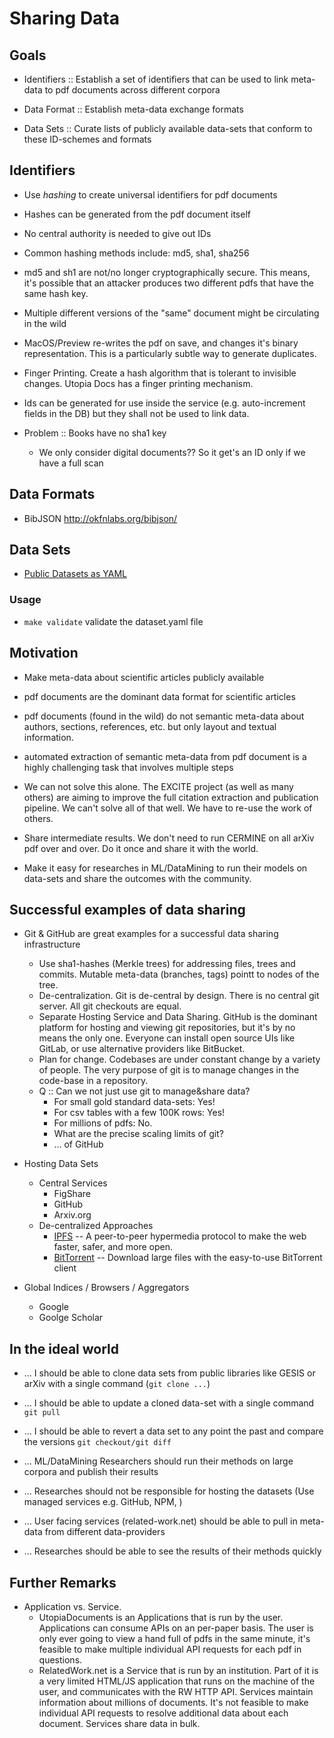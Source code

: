 # Sharing Data

## Goals

- Identifiers :: Establish a set of identifiers that can be used to link meta-data to pdf documents across different corpora

- Data Format :: Establish meta-data exchange formats

- Data Sets :: Curate lists of publicly available data-sets that conform to these ID-schemes and formats

## Identifiers

- Use _hashing_ to create universal identifiers for pdf documents

- Hashes can be generated from the pdf document itself

- No central authority is needed to give out IDs

- Common hashing methods include: md5, sha1, sha256

- md5 and sh1 are not/no longer cryptographically secure. This means, it's possible that an attacker
  produces two different pdfs that have the same hash key.

- Multiple different versions of the "same" document might be circulating in the wild

- MacOS/Preview re-writes the pdf on save, and changes it's binary representation. This is a
  particularly subtle way to generate duplicates.
  
- Finger Printing. Create a hash algorithm that is tolerant to invisible changes. Utopia Docs has a
  finger printing mechanism.

- Ids can be generated for use inside the service (e.g. auto-increment fields in the DB) but they
  shall not be used to link data.

- Problem :: Books have no sha1 key
  - We only consider digital documents?? So it get's an ID only if we have a full scan

## Data Formats

- BibJSON http://okfnlabs.org/bibjson/

## Data Sets

- [Public Datasets as YAML](datasets.yaml)

### Usage

* `make validate` validate the dataset.yaml file

## Motivation

- Make meta-data about scientific articles publicly available

- pdf documents are the dominant data format for scientific articles

- pdf documents (found in the wild) do not semantic meta-data about authors, sections, references,
  etc. but only layout and textual information.

- automated extraction of semantic meta-data from pdf document is a highly challenging task that
  involves multiple steps

- We can not solve this alone. The EXCITE project (as well as many others) are aiming to improve the
  full citation extraction and publication pipeline. We can't solve all of that well. We have to
  re-use the work of others.

- Share intermediate results. We don't need to run CERMINE on all arXiv pdf over and over. Do it
  once and share it with the world.

- Make it easy for researches in ML/DataMining to run their models on data-sets and share the
  outcomes with the community.

## Successful examples of data sharing

- Git & GitHub are great examples for a successful data sharing infrastructure
  - Use sha1-hashes (Merkle trees) for addressing files, trees and commits. Mutable meta-data
    (branches, tags) pointt to nodes of the tree.
  - De-centralization. Git is de-central by design. There is no central git server. All git checkouts are equal.
  - Separate Hosting Service and Data Sharing. GitHub is the dominant platform for hosting and
    viewing git repositories, but it's by no means the only one. Everyone can install open source
    UIs like GitLab, or use alternative providers like BitBucket.
  - Plan for change. Codebases are under constant change by a variety of people. The very purpose of
    git is to manage changes in the code-base in a repository.
  - Q :: Can we not just use git to manage&share data?
    - For small gold standard data-sets: Yes!
    - For csv tables with a few 100K rows: Yes!
    - For millions of pdfs: No.
    - What are the precise scaling limits of git?
    - ... of GitHub

- Hosting Data Sets
  - Central Services
    - FigShare
    - GitHub
    - Arxiv.org
  - De-centralized Approaches
    - [IPFS](https://ipfs.io) -- A peer-to-peer hypermedia protocol to make the web faster, safer, and more open.
    - [BitTorrent](http://www.bittorrent.com) -- Download large files with the easy-to-use BitTorrent client

- Global Indices / Browsers / Aggregators
  - Google
  - Goolge Scholar

## In the ideal world

* ... I should be able to clone data sets from public libraries like GESIS or arXiv with a single command (`git clone ...`)

* ... I should be able to update a cloned data-set with a single command `git pull`

* ... I should be able to revert a data set to any point the past and compare the versions `git checkout/git diff`

* ... ML/DataMining Researchers should run their methods on large corpora and publish their results

* ... Researches should not be responsible for hosting the datasets (Use managed services e.g. GitHub, NPM, )

* ... User facing services (related-work.net) should be able to pull in meta-data from different data-providers

* ... Researches should be able to see the results of their methods quickly

## Further Remarks

- Application vs. Service.
  - UtopiaDocuments is an Applications that is run by the user.  Applications can consume APIs on an
    per-paper basis.  The user is only ever going to view a hand full of pdfs in the same minute,
    it's feasible to make multiple individual API requests for each pdf in questions.
  - RelatedWork.net is a Service that is run by an institution. Part of it is a very limited HTML/JS
    application that runs on the machine of the user, and communicates with the RW HTTP API.
    Services maintain information about millions of documents. It's not feasible to make individual
    API requests to resolve additional data about each document. Services share data in bulk.
